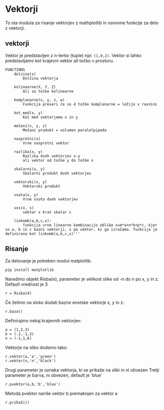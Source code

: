 # Vektorji
To sta modula za risanje vektorjev z mathplotlib in osnovne funkcije za delo z vektorji.
## vektorji
Vektor je predstavljen z n-terko (tuple) npr. `(1,0,2)`. Vektor si lahko predstavljamo kot krajevni vektor ali točko v prostoru.
```
FUNCTIONS
    dolzina(x)
        Dolžina vektorja
    
    kolinearne(X, Y, Z)
        Ali so točke kolinearne
    
    komplanarne(x, y, z, w)
        Funkcija preveri če so 4 točke komplanarne = ležijo v ravnini
    
    kot_med(x, y)
        Kot med vektorjema x in y
    
    mešani(x, y, z)
        Mešani produkt = volumen paralelpipeda
    
    nasprotni(x)
        Vrne nasprotni vektor
    
    razlika(x, y)
        Razlika dveh vektorjev x-y
        ali vektor od točke y do točke x
    
    skalarni(x, y)
        Skalarni produkt dveh vektorjev
    
    vektorski(x, y)
        Vektorski produkt
    
    vsota(x, y)
        Vrne vsoto dveh vektorjev
    
    vxs(x, s)
        vektor x krat skalar s
		
	linkomb(a,b,c,x):
		funkcija vrne linearno kombinacijo oblike x=m*a+n*b+p*c, kjer so a, b in c bazni vektorji, x pa vektor, ki ga izražamo. funkcija je definirana kot linkomb(a,b,c,x)'''
```
## Risanje
Za delovanje je potreben modul matplotlib.
```
pip install matplotlib
```
Naredimo objekt Risba(n), parameter je velikost slike od -n do n po x, y in z. Default vrednost je 3
```
r = Risba(4)
```
Če želimo na sloko dodati bazne enotske vektorje x, y in z:
```
r.baza()
```
Definirajmo nekaj krajevnih vektorjev:
```
a = (1,2,3)
b = (-2,-1,3)
n = (-1,1,6)
```
Vektorje na sliko dodamo tako:
```
r.vektor(a,'a','green')
r.vektor(n,'n','black')
```
Drugi parameter je oznaka vektorja, ki se prikaže na sliki in ni obvezen
Tretji parameter je barva, ni obvezen, default je 'blue'
```
r.pvektor(a,b,'b','blue')
```
Metoda pvektor nariše vektor b premaknjen za vektor a
```
r.prikaži()
```

